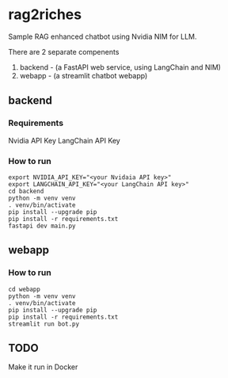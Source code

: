 # rag2riches
Sample RAG enhanced chatbot using Nvidia NIM for LLM.

There are 2 separate compenents
1. backend - (a FastAPI web service, using LangChain and NIM)
2. webapp - (a streamlit chatbot webapp)

## backend
### Requirements
Nvidia API Key
LangChain API Key

### How to run
~~~
export NVIDIA_API_KEY="<your Nvidaia API key>"
export LANGCHAIN_API_KEY="<your LangChain API key>"
cd backend
python -m venv venv
. venv/bin/activate
pip install --upgrade pip
pip install -r requirements.txt
fastapi dev main.py
~~~

## webapp
### How to run
~~~
cd webapp
python -m venv venv
. venv/bin/activate
pip install --upgrade pip
pip install -r requirements.txt
streamlit run bot.py
~~~

## TODO
Make it run in Docker
